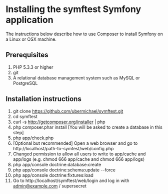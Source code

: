 Installing the symftest Symfony application
===========================================

The instructions below describe how to use Composer to install Symfony on a Linux or OSX machine.

Prerequisites
-------------

1. PHP 5.3.3 or higher
1. git
1. A relational database management system such as MySQL or PostgreSQL

Installation instructions
-------------------------

1. git clone https://github.com/ubermichael/symftest.git
1. cd symftest
1. curl -s http://getcomposer.org/installer | php
1. php composer.phar install [You will be asked to create a database in this step]
1. php app/check.php
1. [Optional but recommended] Open a web browser and go to  http://localhost/path-to-symtest/web/config.php
1. Changed permission to allow all users to write to app/cache and app/logs (e.g. chmod 666 app/cache and chmod 666 app/logs)
1. php app/console doctrine:database:create
1. php app/console doctrine:schema:update --force
1. php app/console doctrine:fixtures:load
1. Go to http://localhost/symftest/web/login and log in with admin@example.com / supersecret

